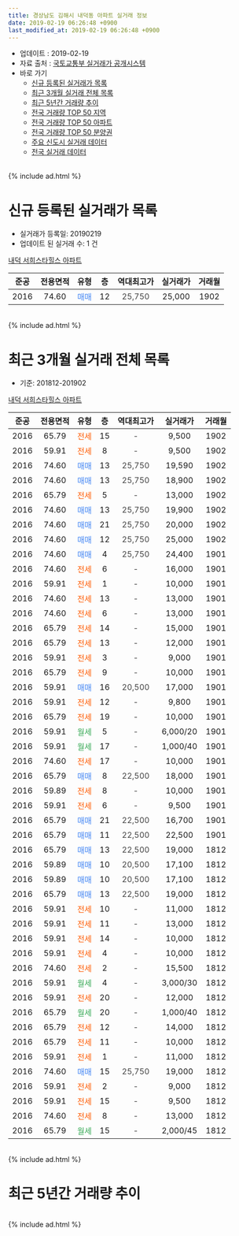 ```yaml
---
title: 경상남도 김해시 내덕동 아파트 실거래 정보
date: 2019-02-19 06:26:48 +0900
last_modified_at: 2019-02-19 06:26:48 +0900
---
```


* 업데이트 : 2019-02-19
* 자료 출처 : [국토교통부 실거래가 공개시스템](http://rt.molit.go.kr)
* 바로 가기
    * [신규 등록된 실거래가 목록](#신규-등록된-실거래가-목록)
    * [최근 3개월 실거래 전체 목록](#최근-3개월-실거래-전체-목록)
    * [최근 5년간 거래량 추이](#최근-5년간-거래량-추이)
    * [전국 거래량 TOP 50 지역](https://inasie.github.io/apt-trade-info/최근-3개월-전국에서-가장-거래가-많이-발생한-지역)
    * [전국 거래량 TOP 50 아파트](https://inasie.github.io/apt-trade-info/최근-3개월-전국에서-가장-거래가-많이-발생한-아파트)
    * [전국 거래량 TOP 50 분양권](https://inasie.github.io/apt-trade-info/최근-3개월-전국에서-가장-거래가-많이-발생한-분양권)
    * [주요 신도시 실거래 데이터](https://inasie.github.io/apt-trade-info/주요-신도시)
    * [전국 실거래 데이터](https://inasie.github.io/apt-trade-info/전국)
<br>
{% include ad.html %}
<br>

# 신규 등록된 실거래가 목록
* 실거래가 등록일: 20190219
* 업데이트 된 실거래 수: 1 건


[내덕 서희스타힐스 아파트](https://search.naver.com/search.naver?query=%EA%B2%BD%EC%83%81%EB%82%A8%EB%8F%84+%EA%B9%80%ED%95%B4%EC%8B%9C+%EB%82%B4%EB%8D%95%EB%8F%99+%EB%82%B4%EB%8D%95+%EC%84%9C%ED%9D%AC%EC%8A%A4%ED%83%80%ED%9E%90%EC%8A%A4+%EC%95%84%ED%8C%8C%ED%8A%B8)

|준공|전용면적|유형|층|역대최고가|실거래가|거래월|
|:---:|:---:|:---:|:---:|:---:|:---:|:---:|
|2016|74.60|<span style="color:#4285f3">매매</span>|12|<span style="color:#444444">25,750</span>|25,000|1902|


<br>
{% include ad.html %}
<br>

# 최근 3개월 실거래 전체 목록
* 기준: 201812-201902


[내덕 서희스타힐스 아파트](https://search.naver.com/search.naver?query=%EA%B2%BD%EC%83%81%EB%82%A8%EB%8F%84+%EA%B9%80%ED%95%B4%EC%8B%9C+%EB%82%B4%EB%8D%95%EB%8F%99+%EB%82%B4%EB%8D%95+%EC%84%9C%ED%9D%AC%EC%8A%A4%ED%83%80%ED%9E%90%EC%8A%A4+%EC%95%84%ED%8C%8C%ED%8A%B8)

|준공|전용면적|유형|층|역대최고가|실거래가|거래월|
|:---:|:---:|:---:|:---:|:---:|:---:|:---:|
|2016|65.79|<span style="color:#ff5a00">전세</span>|15|<span style="color:#444444">-</span>|9,500|1902|
|2016|59.91|<span style="color:#ff5a00">전세</span>|8|<span style="color:#444444">-</span>|9,500|1902|
|2016|74.60|<span style="color:#4285f3">매매</span>|13|<span style="color:#444444">25,750</span>|19,590|1902|
|2016|74.60|<span style="color:#4285f3">매매</span>|13|<span style="color:#444444">25,750</span>|18,900|1902|
|2016|65.79|<span style="color:#ff5a00">전세</span>|5|<span style="color:#444444">-</span>|13,000|1902|
|2016|74.60|<span style="color:#4285f3">매매</span>|13|<span style="color:#444444">25,750</span>|19,900|1902|
|2016|74.60|<span style="color:#4285f3">매매</span>|21|<span style="color:#444444">25,750</span>|20,000|1902|
|2016|74.60|<span style="color:#4285f3">매매</span>|12|<span style="color:#444444">25,750</span>|25,000|1902|
|2016|74.60|<span style="color:#4285f3">매매</span>|4|<span style="color:#444444">25,750</span>|24,400|1901|
|2016|74.60|<span style="color:#ff5a00">전세</span>|6|<span style="color:#444444">-</span>|16,000|1901|
|2016|59.91|<span style="color:#ff5a00">전세</span>|1|<span style="color:#444444">-</span>|10,000|1901|
|2016|74.60|<span style="color:#ff5a00">전세</span>|13|<span style="color:#444444">-</span>|13,000|1901|
|2016|74.60|<span style="color:#ff5a00">전세</span>|6|<span style="color:#444444">-</span>|13,000|1901|
|2016|65.79|<span style="color:#ff5a00">전세</span>|14|<span style="color:#444444">-</span>|15,000|1901|
|2016|65.79|<span style="color:#ff5a00">전세</span>|13|<span style="color:#444444">-</span>|12,000|1901|
|2016|59.91|<span style="color:#ff5a00">전세</span>|3|<span style="color:#444444">-</span>|9,000|1901|
|2016|65.79|<span style="color:#ff5a00">전세</span>|9|<span style="color:#444444">-</span>|10,000|1901|
|2016|59.91|<span style="color:#4285f3">매매</span>|16|<span style="color:#444444">20,500</span>|17,000|1901|
|2016|59.91|<span style="color:#ff5a00">전세</span>|12|<span style="color:#444444">-</span>|9,800|1901|
|2016|65.79|<span style="color:#ff5a00">전세</span>|19|<span style="color:#444444">-</span>|10,000|1901|
|2016|59.91|<span style="color:#34a853">월세</span>|5|<span style="color:#444444">-</span>|6,000/20|1901|
|2016|59.91|<span style="color:#34a853">월세</span>|17|<span style="color:#444444">-</span>|1,000/40|1901|
|2016|74.60|<span style="color:#ff5a00">전세</span>|17|<span style="color:#444444">-</span>|10,000|1901|
|2016|65.79|<span style="color:#4285f3">매매</span>|8|<span style="color:#444444">22,500</span>|18,000|1901|
|2016|59.89|<span style="color:#ff5a00">전세</span>|8|<span style="color:#444444">-</span>|10,000|1901|
|2016|59.91|<span style="color:#ff5a00">전세</span>|6|<span style="color:#444444">-</span>|9,500|1901|
|2016|65.79|<span style="color:#4285f3">매매</span>|21|<span style="color:#444444">22,500</span>|16,700|1901|
|2016|65.79|<span style="color:#4285f3">매매</span>|11|<span style="color:#444444">22,500</span>|22,500|1901|
|2016|65.79|<span style="color:#4285f3">매매</span>|13|<span style="color:#444444">22,500</span>|19,000|1812|
|2016|59.89|<span style="color:#4285f3">매매</span>|10|<span style="color:#444444">20,500</span>|17,100|1812|
|2016|59.89|<span style="color:#4285f3">매매</span>|10|<span style="color:#444444">20,500</span>|17,100|1812|
|2016|65.79|<span style="color:#4285f3">매매</span>|13|<span style="color:#444444">22,500</span>|19,000|1812|
|2016|59.91|<span style="color:#ff5a00">전세</span>|10|<span style="color:#444444">-</span>|11,000|1812|
|2016|59.91|<span style="color:#ff5a00">전세</span>|11|<span style="color:#444444">-</span>|13,000|1812|
|2016|59.91|<span style="color:#ff5a00">전세</span>|14|<span style="color:#444444">-</span>|10,000|1812|
|2016|59.91|<span style="color:#ff5a00">전세</span>|4|<span style="color:#444444">-</span>|10,000|1812|
|2016|74.60|<span style="color:#ff5a00">전세</span>|2|<span style="color:#444444">-</span>|15,500|1812|
|2016|59.91|<span style="color:#34a853">월세</span>|4|<span style="color:#444444">-</span>|3,000/30|1812|
|2016|59.91|<span style="color:#ff5a00">전세</span>|20|<span style="color:#444444">-</span>|12,000|1812|
|2016|65.79|<span style="color:#34a853">월세</span>|20|<span style="color:#444444">-</span>|1,000/40|1812|
|2016|65.79|<span style="color:#ff5a00">전세</span>|12|<span style="color:#444444">-</span>|14,000|1812|
|2016|65.79|<span style="color:#ff5a00">전세</span>|11|<span style="color:#444444">-</span>|10,000|1812|
|2016|59.91|<span style="color:#ff5a00">전세</span>|1|<span style="color:#444444">-</span>|11,000|1812|
|2016|74.60|<span style="color:#4285f3">매매</span>|15|<span style="color:#444444">25,750</span>|19,000|1812|
|2016|59.91|<span style="color:#ff5a00">전세</span>|2|<span style="color:#444444">-</span>|9,000|1812|
|2016|59.91|<span style="color:#ff5a00">전세</span>|15|<span style="color:#444444">-</span>|9,500|1812|
|2016|74.60|<span style="color:#ff5a00">전세</span>|8|<span style="color:#444444">-</span>|13,000|1812|
|2016|65.79|<span style="color:#34a853">월세</span>|15|<span style="color:#444444">-</span>|2,000/45|1812|


<br>
{% include ad.html %}
<br>

# 최근 5년간 거래량 추이


<div style="width:100%;">
    <canvas id="deal_progress" height="200"></canvas>
</div>

<script>
new Chart(document.getElementById("deal_progress"), {
    type: 'line',
    data: {
        labels: ['201402','201403','201404','201405','201406','201407','201408','201409','201410','201411','201412','201501','201502','201503','201504','201505','201506','201507','201508','201509','201510','201511','201512','201601','201602','201603','201604','201605','201606','201607','201608','201609','201610','201611','201612','201701','201702','201703','201704','201705','201706','201707','201708','201709','201710','201711','201712','201801','201802','201803','201804','201805','201806','201807','201808','201809','201810','201811','201812','201901','201902'],
        datasets: [{
            label: '매매',
            pointRadius: 1,
            data: [0, 0, 0, 0, 0, 0, 0, 0, 0, 0, 0, 0, 0, 0, 0, 0, 0, 0, 0, 0, 0, 0, 0, 0, 0, 0, 0, 0, 0, 0, 0, 0, 0, 0, 8, 13, 16, 10, 2, 3, 5, 4, 1, 1, 1, 1, 1, 6, 1, 0, 2, 2, 4, 1, 0, 0, 0, 1, 5, 5, 5],
            borderColor: "rgba(255, 201, 14, 1)",
            backgroundColor: "rgba(255, 201, 14, 0.5)",
            fill: false,
            lineTension: 0
        },{
            label: '전월세',
            pointRadius: 1,
            data: [0, 0, 0, 0, 0, 0, 0, 0, 0, 0, 0, 0, 0, 0, 0, 0, 0, 0, 0, 0, 0, 0, 0, 0, 0, 0, 0, 0, 0, 0, 0, 0, 10, 24, 48, 50, 51, 30, 7, 3, 4, 3, 4, 4, 3, 1, 5, 7, 2, 5, 4, 3, 3, 3, 5, 2, 1, 10, 15, 15, 3],
            borderColor: "rgba(0, 141, 185, 1)",
            backgroundColor: "rgba(0, 141, 185, 0.5)",
            fill: false,
            lineTension: 0
        }
        ]
    },
    options: {
        responsive: true,
        title: {
            display: false
        },
        tooltips: {
            mode: 'index',
            intersect: false
        },
        hover: {
            mode: 'nearest',
            intersect: true
        },
        scales: {
            xAxes: [{
                display: true,
                scaleLabel: {
                    display: true,
                    labelString: '년/월'
                }
            }],
            yAxes: [{
                display: true,
                ticks: {
                    suggestedMin: 0,
                },
                scaleLabel: {
                    display: true,
                    labelString: '실거래 수'
                }
            }]
        }
    }
});

</script>


<br>
{% include ad.html %}
<br>

